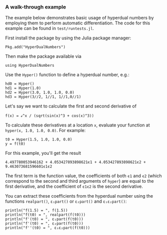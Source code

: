 ### A walk-through example

The example below demonstrates basic usage of hyperdual numbers by employing them to perform automatic differentiation. The code for this example can be found in 
`test/runtests.jl`.

First install the package by using the Julia package manager:

    Pkg.add("HyperDualNumbers")
    
Then make the package available via

    using HyperDualNumbers

Use the `Hyper()` function to define a hyperdual number, e.g.:

    hd0 = Hyper()
    hd1 = Hyper(1.0)
    hd2 = Hyper(3.0, 1.0, 1.0, 0.0)
    hd3 = Hyper(3//2, 1//1, 1//1,0//1)

Let's say we want to calculate the first and second derivative of

    f(x) = ℯ^x / (sqrt(sin(x)^3 + cos(x)^3))

To calculate these derivatives at a location `x`, evaluate your function at `hyper(x, 1.0, 1.0, 0.0)`. For example:

    t0 = Hyper(1.5, 1.0, 1.0, 0.0)
    y = f(t0)

For this example, you'll get the result

    4.497780053946162 + 4.053427893898621ϵ1 + 4.053427893898621ϵ2 + 9.463073681596601ϵ1ϵ2

The first term is the function value, the coefficients of both `ϵ1` and `ϵ2` (which correspond to the second and third arguments of `hyper`) are equal to the first derivative, and the coefficient of `ϵ1ϵ2` is the second derivative.

You can extract these coefficients from the hyperdual number using the functions `realpart()`, `ε₁part()` or `ε₂part()` and `ε₁ε₂part()`:

    println("f(1.5) = ", f(1.5))
    println("f(t0) = ", realpart(f(t0)))
    println("f'(t0) = ", ε₁part(f(t0)))
    println("f'(t0) = ", ε₂part(f(t0)))
    println("f''(t0) = ", ε₁ε₂part(f(t0)))
